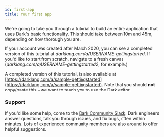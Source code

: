 ```yaml
---
id: first-app
title: Your first app
---
```


We're going to take you through a tutorial to build an entire application that
uses Dark's basic functionality. This should take between 10m and 45m, depending
on how thorough you are.

If your account was created after March 2020, you can see a completed version of
this tutorial at _darklang.com/a/USERNAME-gettingstarted_. If you'd like to
start from scratch, navigate to a fresh canvas
(_darklang.com/a/USERNAME-gettingstarted2_, for example.)

A completed version of this tutorial, is also available at
[https://darklang.com/a/sample-gettingstarted](https://darklang.com/a/sample-gettingstarted).
Note that you should **not** copy/paste this &ndash; we want to teach you to use
the Dark editor.

### Support

If you'd like some help, come to the
[Dark Community Slack](https://darklang.com/slack-invite). Dark engineers answer
questions, talk you through issues, and fix bugs, often within minutes. Lots of
experienced community members are also around to offer helpful suggestions.
